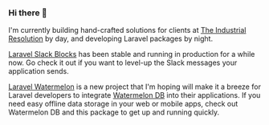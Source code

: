 ### Hi there 👋

I'm currently building hand-crafted solutions for clients at [The Industrial Resolution](https://theindustrialresolution.com/) by day, and developing Laravel packages by night.

[Laravel Slack Blocks](https://github.com/nathanheffley/laravel-slack-blocks) has been stable and running in production for a while now. Go check it out if you want to level-up the Slack messages your application sends.

[Laravel Watermelon](https://github.com/nathanheffley/laravel-watermelon) is a new project that I'm hoping will make it a breeze for Laravel developers to integrate [Watermelon DB](https://nozbe.github.io/WatermelonDB/) into their applications. If you need easy offline data storage in your web or mobile apps, check out Watermelon DB and this package to get up and running quickly.
